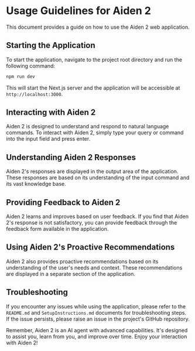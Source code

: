 # Usage Guidelines for Aiden 2

This document provides a guide on how to use the Aiden 2 web application.

## Starting the Application

To start the application, navigate to the project root directory and run the following command:

```bash
npm run dev
```

This will start the Next.js server and the application will be accessible at `http://localhost:3000`.

## Interacting with Aiden 2

Aiden 2 is designed to understand and respond to natural language commands. To interact with Aiden 2, simply type your query or command into the input field and press enter.

## Understanding Aiden 2 Responses

Aiden 2's responses are displayed in the output area of the application. These responses are based on its understanding of the input command and its vast knowledge base.

## Providing Feedback to Aiden 2

Aiden 2 learns and improves based on user feedback. If you find that Aiden 2's response is not satisfactory, you can provide feedback through the feedback form available in the application.

## Using Aiden 2's Proactive Recommendations

Aiden 2 also provides proactive recommendations based on its understanding of the user's needs and context. These recommendations are displayed in a separate section of the application.

## Troubleshooting

If you encounter any issues while using the application, please refer to the `README.md` and `SetupInstructions.md` documents for troubleshooting steps. If the issue persists, please raise an issue in the project's GitHub repository.

Remember, Aiden 2 is an AI agent with advanced capabilities. It's designed to assist you, learn from you, and improve over time. Enjoy your interaction with Aiden 2!
